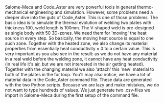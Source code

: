 Salome-Meca and Code_Aster are very powerful tools in general thermo-mechanical engineering and simulation. However, some problems need a deeper dive into the guts of Code_Aster. This is one of those problems.
The basic idea is to simulate the thermal evolution of welding two plates with thickness 100, weld length is 100mm. The V-shaped weld is pre-designed as single body with 50 3D-zones. We need them for 'moving' the
heat source in every step. So basically, the moving heat source is equal to one such zone. Together with the heated zone, we also change its material properties from essentially heat conductivity = 0 to a certain value.
This is very important as you also see in the result: as we do not have any material in a real weld before the welding zone, it cannot have any heat conductivity (in real life it's air, but we are not interested in the 
air getting heated). Together with the changing material we also 'attach' this 'new' material to both of the plates in the for loop. You'll may also notice, we have a lot of material data in the Code_Aster command file. 
These data are generated with the two Python scripts. Because we are lazy and make mistakes, we do not want to type hundreds of values. We just generate two .csv-files we import in Salome-Meca during the first setup of the 
command file. 
